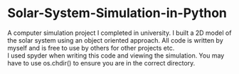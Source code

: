 # Solar-System-Simulation-in-Python
A computer simulation project I completed in university. I built a 2D model of the solar system using an object oriented approach. All code is written by myself and is free to use by others for other projects etc.  
I used spyder when writing this code and viewing the simulation. You may have to use os.chdir() to ensure you are in the correct directory. 
